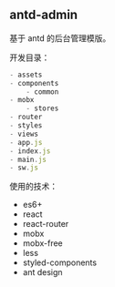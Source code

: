 
## antd-admin
基于 antd 的后台管理模版。

开发目录：

```js
- assets
- components
    - common
- mobx
    - stores
- router
- styles
- views
- app.js
- index.js
- main.js
- sw.js
```

使用的技术：
- es6+
- react
- react-router
- mobx
- mobx-free
- less
- styled-components
- ant design
